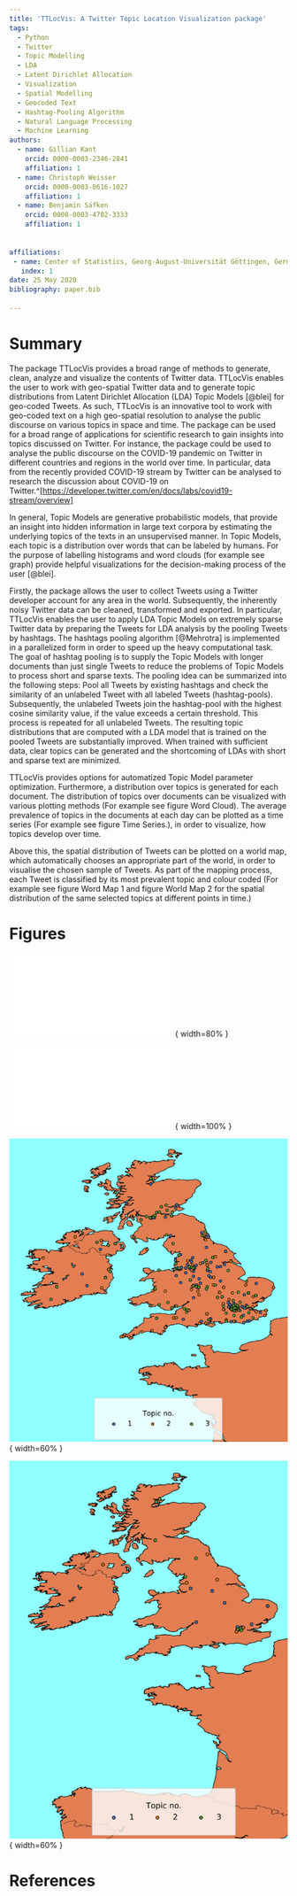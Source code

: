 ```yaml
---
title: 'TTLocVis: A Twitter Topic Location Visualization package'
tags:
  - Python
  - Twitter
  - Topic Modelling
  - LDA
  - Latent Dirichlet Allocation
  - Visualization
  - Spatial Modelling
  - Geocoded Text
  - Hashtag-Pooling Algorithm
  - Natural Language Processing
  - Machine Learning
authors:
  - name: Gillian Kant
    orcid: 0000-0003-2346-2841
    affiliation: 1
  - name: Christoph Weisser
    orcid: 0000-0003-0616-1027
    affiliation: 1
  - name: Benjamin Säfken
    orcid: 0000-0003-4702-3333
    affiliation: 1


affiliations:
 - name: Center of Statistics, Georg-August-Universität Göttingen, Germany
   index: 1
date: 25 May 2020
bibliography: paper.bib

---
```


# Summary

The package TTLocVis provides a broad range of methods to generate, clean, analyze and visualize the contents of Twitter
data. TTLocVis enables the user to work with geo-spatial Twitter data and to generate topic distributions from Latent 
Dirichlet Allocation (LDA) Topic Models [@blei] for geo-coded Tweets. As such, TTLocVis is an innovative 
tool to work with geo-coded text on a high geo-spatial resolution to analyse the public discourse on various topics in 
space and time. The package can be used for a broad range of applications for scientific research to gain insights into 
topics discussed on Twitter. For instance, the package could be used to analyse the public discourse on the COVID-19 
pandemic on Twitter in different countries and regions in the world over time. In particular, 
data from the recently provided COVID-19 stream by Twitter can be analysed to research the discussion about COVID-19 
on Twitter.^[https://developer.twitter.com/en/docs/labs/covid19-stream/overview]

In general, Topic Models are generative probabilistic models, that provide an insight into hidden information 
in large text corpora by estimating the underlying topics of the texts in an unsupervised manner. In Topic Models, 
each topic is a distribution over words that can be labeled by humans. For the purpose of labelling histograms and 
word clouds (for example see graph) provide helpful visualizations for the decision-making process of the user [@blei].

Firstly, the package allows the user to collect Tweets using a Twitter developer account for any area in the world.
Subsequently, the inherently noisy Twitter data can be cleaned, transformed and exported. 
In particular, TTLocVis enables the user to apply LDA Topic Models on extremely sparse Twitter data by preparing 
the Tweets for LDA analysis by the pooling Tweets by hashtags. The hashtags pooling algorithm [@Mehrotra] is implemented 
in a parallelized form in order to speed up the heavy computational task. The goal of hashtag pooling is to supply the 
Topic Models with longer documents than just single Tweets to reduce the problems of Topic Models to process short and 
sparse texts. The pooling idea can be summarized into the following steps: Pool all Tweets by existing hashtags and 
check the similarity of an unlabeled Tweet with all labeled Tweets (hashtag-pools). Subsequently, the unlabeled Tweets
join the hashtag-pool with the highest cosine similarity value, if the value exceeds a certain threshold. This process is 
repeated for all unlabeled Tweets. The resulting topic distributions that are computed with a LDA model that is trained 
on the pooled Tweets are substantially improved. When trained with sufficient data, clear topics can be generated and 
the shortcoming of LDAs with short and sparse text are minimized. 

TTLocVis provides options for automatized Topic Model parameter optimization. Furthermore, a distribution over 
topics is generated for each document. The distribution of topics over documents can be visualized with various 
plotting methods (For example see figure Word Cloud). The average prevalence of topics in the documents at each day can 
be plotted as a time series (For example see figure Time Series.), in order to visualize, how topics develop over time.
 
Above this, the spatial distribution of Tweets can be plotted on a world map, which automatically chooses an appropriate
part of the world, in order to visualise the chosen sample of Tweets. As part of the mapping process, each Tweet is 
classified by its most prevalent topic and colour coded (For example see figure Word Map 1 and figure World Map 2 for 
the spatial distribution of the same selected topics at different points in time.)
 
# Figures


![Time Series.\label{fig:Time Series}](figures/time_series.pdf){ width=80% }

![Word Cloud.\label{fig:Word Cloud}](figures/word_cloud.pdf){ width=100% }

![World Map 1.\label{fig:test2}](figures/world_map1.png){ width=60% }

![World Map 2.\label{fig:test2}](figures/world_map2.png){ width=60% }

# References